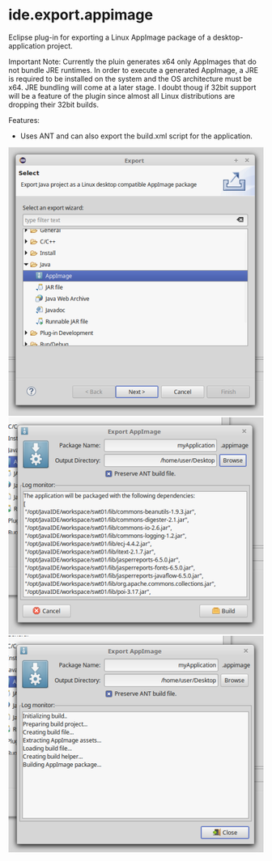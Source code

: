 # ide.export.appimage
Eclipse plug-in for exporting a Linux AppImage package of a desktop-application project.

Important Note: Currently the pluin generates x64 only AppImages that do not bundle JRE runtimes. In order to execute a generated AppImage, a JRE is required to be installed on the system and the OS architecture must be x64. JRE bundling will come at a later stage. I doubt thoug if 32bit support will be a feature of the plugin since almost all Linux distributions are dropping their 32bit builds.

Features:
* Uses ANT and can also export the build.xml script for the application.

![img1](readme_resources/img1.png?raw=true "")
![img2](readme_resources/img2.png?raw=true "")
![img3](readme_resources/img3.png?raw=true "")